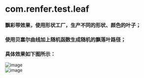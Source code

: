 # com.renfer.test.leaf
### 飘彩带效果，使用形状工厂，生产不同的形状、颜色的叶子；
### 使用贝塞尔曲线加上随机函数生成随机的飘落叶路径；
### 具体效果如下图所示：
![image](https://github.com/renferliu/com.renfer.test.leaf/edit/master/20180607_223244.gif )   
![image](https://github.com/renferliu/com.renfer.test.leaf/edit/master/20180607_223244.gif )   
